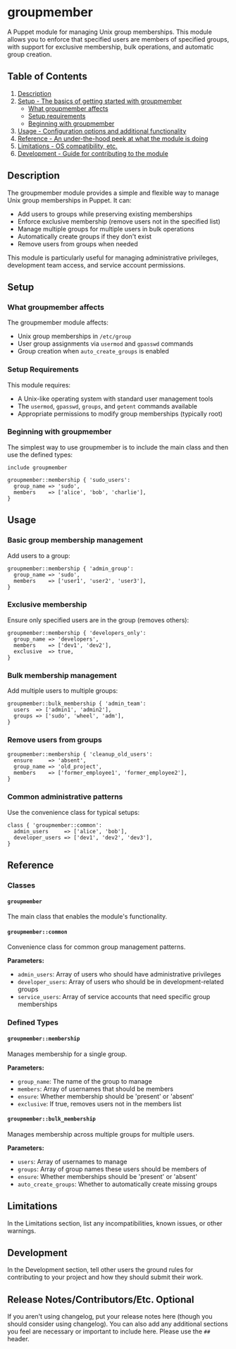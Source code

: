 # groupmember

A Puppet module for managing Unix group memberships. This module allows you to enforce that specified users are members of specified groups, with support for exclusive membership, bulk operations, and automatic group creation.

## Table of Contents

1. [Description](#description)
1. [Setup - The basics of getting started with groupmember](#setup)
    * [What groupmember affects](#what-groupmember-affects)
    * [Setup requirements](#setup-requirements)
    * [Beginning with groupmember](#beginning-with-groupmember)
1. [Usage - Configuration options and additional functionality](#usage)
1. [Reference - An under-the-hood peek at what the module is doing](#reference)
1. [Limitations - OS compatibility, etc.](#limitations)
1. [Development - Guide for contributing to the module](#development)

## Description

The groupmember module provides a simple and flexible way to manage Unix group memberships in Puppet. It can:

- Add users to groups while preserving existing memberships
- Enforce exclusive membership (remove users not in the specified list)
- Manage multiple groups for multiple users in bulk operations
- Automatically create groups if they don't exist
- Remove users from groups when needed

This module is particularly useful for managing administrative privileges, development team access, and service account permissions.

## Setup

### What groupmember affects

The groupmember module affects:

* Unix group memberships in `/etc/group`
* User group assignments via `usermod` and `gpasswd` commands
* Group creation when `auto_create_groups` is enabled

### Setup Requirements

This module requires:

* A Unix-like operating system with standard user management tools
* The `usermod`, `gpasswd`, `groups`, and `getent` commands available
* Appropriate permissions to modify group memberships (typically root)

### Beginning with groupmember

The simplest way to use groupmember is to include the main class and then use the defined types:

```puppet
include groupmember

groupmember::membership { 'sudo_users':
  group_name => 'sudo',
  members    => ['alice', 'bob', 'charlie'],
}
```

## Usage

### Basic group membership management

Add users to a group:

```puppet
groupmember::membership { 'admin_group':
  group_name => 'sudo',
  members    => ['user1', 'user2', 'user3'],
}
```

### Exclusive membership

Ensure only specified users are in the group (removes others):

```puppet
groupmember::membership { 'developers_only':
  group_name => 'developers',
  members    => ['dev1', 'dev2'],
  exclusive  => true,
}
```

### Bulk membership management

Add multiple users to multiple groups:

```puppet
groupmember::bulk_membership { 'admin_team':
  users  => ['admin1', 'admin2'],
  groups => ['sudo', 'wheel', 'adm'],
}
```

### Remove users from groups

```puppet
groupmember::membership { 'cleanup_old_users':
  ensure     => 'absent',
  group_name => 'old_project',
  members    => ['former_employee1', 'former_employee2'],
}
```

### Common administrative patterns

Use the convenience class for typical setups:

```puppet
class { 'groupmember::common':
  admin_users     => ['alice', 'bob'],
  developer_users => ['dev1', 'dev2', 'dev3'],
}
```

## Reference

### Classes

#### `groupmember`
The main class that enables the module's functionality.

#### `groupmember::common`
Convenience class for common group management patterns.

**Parameters:**
- `admin_users`: Array of users who should have administrative privileges
- `developer_users`: Array of users who should be in development-related groups
- `service_users`: Array of service accounts that need specific group memberships

### Defined Types

#### `groupmember::membership`
Manages membership for a single group.

**Parameters:**
- `group_name`: The name of the group to manage
- `members`: Array of usernames that should be members
- `ensure`: Whether membership should be 'present' or 'absent'
- `exclusive`: If true, removes users not in the members list

#### `groupmember::bulk_membership`
Manages membership across multiple groups for multiple users.

**Parameters:**
- `users`: Array of usernames to manage
- `groups`: Array of group names these users should be members of
- `ensure`: Whether memberships should be 'present' or 'absent'
- `auto_create_groups`: Whether to automatically create missing groups

## Limitations

In the Limitations section, list any incompatibilities, known issues, or other
warnings.

## Development

In the Development section, tell other users the ground rules for contributing
to your project and how they should submit their work.

## Release Notes/Contributors/Etc. **Optional**

If you aren't using changelog, put your release notes here (though you should
consider using changelog). You can also add any additional sections you feel are
necessary or important to include here. Please use the `##` header.

[1]: https://puppet.com/docs/pdk/latest/pdk_generating_modules.html
[2]: https://puppet.com/docs/puppet/latest/puppet_strings.html
[3]: https://puppet.com/docs/puppet/latest/puppet_strings_style.html

